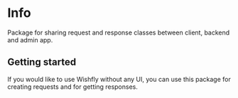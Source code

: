 # Info
Package for sharing request and response classes between client, backend and admin app. 

## Getting started
If you would like to use Wishfly without any UI, you can use this package for creating requests and for getting responses. 
